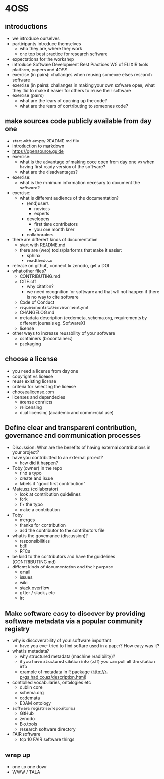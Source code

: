 # 4OSS

## introductions

- we introduce ourselves
- participants introduce themselves
  - who they are, where they work
  - one top best practice for research software
- expectations for the workshop
- introduce Software Development Best Practices WG of ELIXIR tools platform, papers and 4OSS
- exercise (in pairs): challanges when reusing someone elses research software
- exercise (in pairs): challanges in making your own sofware open, what they did to make it easier for others to reuse their software
- exercise (pairs)
  - what are the fears of opening up the code?
  - what are the fears of contributing to someones code?

## make sources code publicly available from day one

- start with empty README.md file
- introduction to markdown
- https://opensource.guide
- exercise:
  - what is the advantage of making code open from day one vs when having first ready version of the software?
  - what are the disadvantages?
- exercise:
  - what is the minimum information necesary to document the software?
- exercise:
  - what is different audience of the documentation?
    - (end)users
      - novices
      - experts
    - developers
      - first time contributors
      - you one month later
    - collaborators
- there are different kinds of documentation
  - start with README.md
  - there are (web) tools/plarforms that make it easier:
    - sphinx
    - readthedocs
- release on github, connect to zenodo, get a DOI
- what other files?
  - CONTRIBUTING.md
  - CITE.cff
    - why citation?
    - we need recognition for software and that will not happen if there is no way to cite software
  - Code of Conduct
  - requirements.txt/environment.yml
  - CHANGELOG.md
  - metadata description (codemeta, schema.org, requirements by different journals eg. SoftwareX)
  - license
- other ways to increase reusability of your software
  - containers (biocontainers)
  - packaging


## choose a license

- you need a license from day one
- copyright vs license
- reuse existing license
- criteria for selecting the license
- choosealicense.com
- licenses and dependecies
  - license conflicts
  - relicensing
  - dual licensing (academic and commercial use)

## Define clear and transparent contribution, governance and communication processes

- Discussion: What are the benefits of having external contributions in your project?
- have you contributted to an external project?
  - how did it happen?
- Toby (owner) in the repo
    - find a typo
    - create and issue
    - labels it "good first contribution"
- Mateusz (collaborator)
    - look at contribution guidelines
    - fork
    - fix the typo
    - make a contribution
- Toby
  - merges
  - thanks for contribution
  - add the contributor to the contributors file
- what is the governance (discussion)?
  - responsibilities
  - bdfl
  - RFCs
- be kind to the contributors and have the guidelines (CONTRIBUTING.md)
- differnt kinds of documentation and their purpose
  - email
  - issues
  - wiki
  - stack overflow
  - gitter / slack / etc
  - irc

## Make software easy to discover by providing software metadata via a popular community registry

- why is discoverability of your software important
  - have you ever tried to find softare used in a paper? How easy was it?
- what is metadata?
  - why structured metadata (machine readibility)?
  - if you have structured citation info (.cff) you can pull all the citation info
  - example of metadata in R package (http://r-pkgs.had.co.nz/description.html)
- controlled vocabularies, ontologies etc
  - dublin core
  - schema.org
  - codemata
  - EDAM ontology
- software registries/repositories
  - GitHub
  - zenodo
  - Bio.tools
  - research software directory
- FAIR software
  - top 10 FAIR software things

## wrap up

- one up one down
- WWW / TALA
